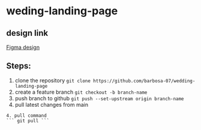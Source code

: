 # weding-landing-page

## design link
[Figma design](https://www.figma.com/design/l2IgOsREMXKP3DqrnnkSIq/Wedding-website-for-Practice?node-id=0-1&p=f&t=o0iBOBvhVZYWGj2v-0)

## Steps:
1. clone the repository
```git clone https://github.com/barbosa-07/wedding-landing-page```
2.  create a feature branch
``` git checkout -b branch-name ```
3. push branch to github
``` git push --set-upstream origin branch-name ```
3. pull latest changes from main
``` checkout to main branch & then pull
4. pull command
``` git pull ```


